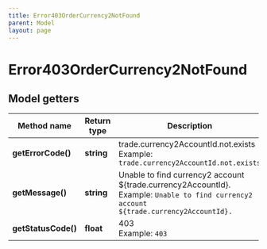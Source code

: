 ```yaml
---
title: Error403OrderCurrency2NotFound
parent: Model
layout: page
---
```


# Error403OrderCurrency2NotFound

## Model getters

Method name | Return type | Description | Notes
------------ | ------------- | ------------- | -------------
**getErrorCode()** | **string** | trade.currency2AccountId.not.exists <br>Example: `trade.currency2AccountId.not.exists` |
**getMessage()** | **string** | Unable to find currency2 account ${trade.currency2AccountId}. <br>Example: `Unable to find currency2 account ${trade.currency2AccountId}.` |
**getStatusCode()** | **float** | 403 <br>Example: `403` |

